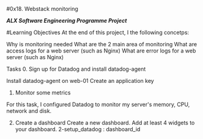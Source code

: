 #0x18. Webstack monitoring

***ALX Software Engineering Programme Project***

#Learning Objectives
At the end of this project, I the following concetps: 

Why is monitoring needed
What are the 2 main area of monitoring
What are access logs for a web server (such as Nginx)
What are error logs for a web server (such as Nginx)

Tasks
0. Sign up for Datadog and install datadog-agent

Install datadog-agent on web-01
Create an application key

1. Monitor some metrics

For this task, I configured Datadog to monitor my server's memory, CPU, network and disk.

2. Create a dashboard
Create a new dashboard.
Add at least 4 widgets to your dashboard. 
2-setup_datadog : dashboard_id
